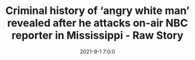 ---
"title": "Criminal history of ‘angry white man’ revealed after he attacks on-air NBC reporter in Mississippi - Raw Story"
"date": "2021-9-1 7:0:0"
"feed_name": "GOOGLENEWSDRILLING"
"feed_website": "https://news.google.com/search?q=drilling%2Bincident&hl=en-US&gl=US&ceid=US:en"
"feed_rss": "https://news.google.com/rss/search?q=drilling%2Bincident&hl=en-US&gl=US&ceid=US:en"
"link": "https://www.rawstory.com/benjamin-eugene-dagley/"
"file": "_posts/2021-1-1-7d43a674f444a73021fc6459e9d8318b24cc0ff2.md"
"accident": "0"
"drilling": "0"
"dead": "0"
"injured": "0"
---